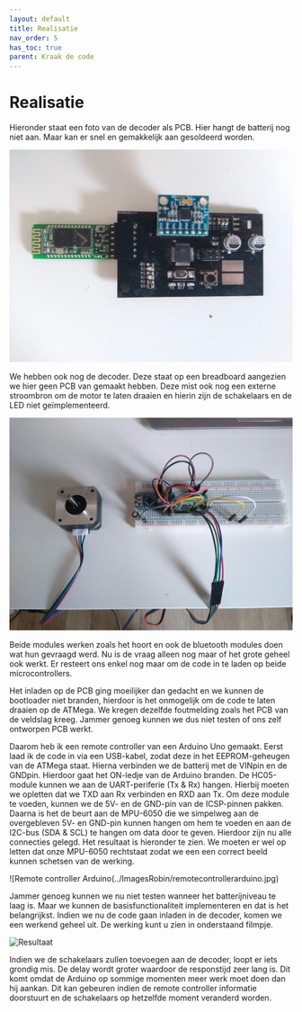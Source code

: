 ```yaml
---
layout: default
title: Realisatie
nav_order: 5
has_toc: true
parent: Kraak de code
---
```


# Realisatie

Hieronder staat een foto van de decoder als PCB. Hier hangt de batterij nog niet aan. Maar kan er snel en gemakkelijk aan gesoldeerd worden.

![Remote controller PCB](../ImagesRobin/remotecontroller1.jpg)

We hebben ook nog de decoder. Deze staat op een breadboard aangezien we hier geen PCB van gemaakt hebben. Deze mist ook nog een externe stroombron om de motor te laten draaien en hierin zijn de schakelaars en de LED niet geïmplementeerd.  

![Decoder](../ImagesRobin/decoder1.jpg)

Beide modules werken zoals het hoort en ook de bluetooth modules doen wat hun gevraagd werd. Nu is de vraag alleen nog maar of het grote geheel ook werkt. Er resteert ons enkel nog maar om de code in te laden op beide microcontrollers.

Het inladen op de PCB ging moeilijker dan gedacht en we kunnen de bootloader niet branden, hierdoor is het onmogelijk om de code te laten draaien op de ATMega. We kregen dezelfde foutmelding zoals het PCB van de veldslag kreeg. Jammer genoeg kunnen we dus niet testen of ons zelf ontworpen PCB werkt.

Daarom heb ik een remote controller van een Arduino Uno gemaakt. Eerst laad ik de code in via een USB-kabel, zodat deze in het EEPROM-geheugen van de ATMega staat. Hierna verbinden we de batterij met de VINpin en de GNDpin. Hierdoor gaat het ON-ledje van de Arduino branden. De HC05-module kunnen we aan de UART-periferie (Tx & Rx) hangen. Hierbij moeten we opletten dat we TXD aan Rx verbinden en RXD aan Tx. Om deze module te voeden, kunnen we de 5V- en de GND-pin van de ICSP-pinnen pakken.
Daarna is het de beurt aan de MPU-6050 die we simpelweg aan de overgebleven 5V- en GND-pin kunnen hangen om hem te voeden en aan de I2C-bus (SDA & SCL) te hangen om data door te geven. Hierdoor zijn nu alle connecties gelegd. Het resultaat is hieronder te zien. We moeten er wel op letten dat onze MPU-6050 rechtstaat zodat we een een correct beeld kunnen schetsen van de werking.

![Remote controller Arduino(../ImagesRobin/remotecontrollerarduino.jpg)

Jammer genoeg kunnen we nu niet testen wanneer het batterijniveau te laag is. Maar we kunnen de basisfunctionaliteit implementeren en dat is het belangrijkst. Indien we nu de code gaan inladen in de decoder, komen we een werkend geheel uit. De werking kunt u zien in onderstaand filmpje.

![Resultaat](../ImagesRobin/result.gif)

Indien we de schakelaars zullen toevoegen aan de decoder, loopt er iets grondig mis. De delay wordt groter waardoor de responstijd zeer lang is. Dit komt omdat de Arduino op sommige momenten meer werk moet doen dan hij aankan. Dit kan gebeuren indien de remote controller informatie doorstuurt en de schakelaars op hetzelfde moment veranderd worden.